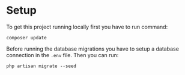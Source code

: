 # Setup


To get this project running locally first you have to run command:

```
composer update
```

Before running the database migrations you have to setup a database connection in the `.env` file. Then you can run:

```
php artisan migrate --seed
```



